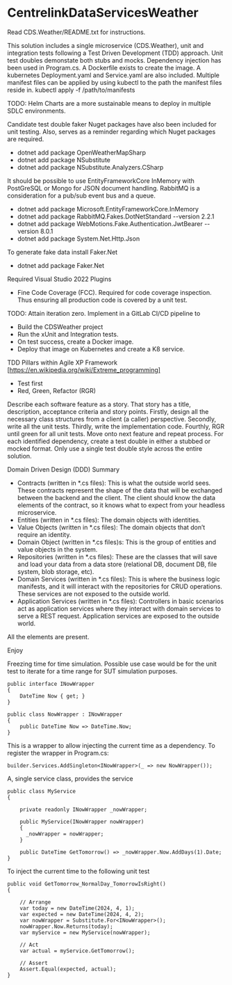 # CentrelinkDataServicesWeather

Read CDS.Weather/README.txt for instructions.

This solution includes a single microservice (CDS.Weather), unit and integration tests following a Test Driven Development (TDD) approach. Unit test doubles demonstate both stubs and mocks. Dependency injection has been used in Program.cs.
A Dockerfile exists to create the image.
A kubernetes Deployment.yaml and Service.yaml are also included. Multiple manifest files can be applied by using kubectl to the path the manifest files reside in.
kubectl apply -f /path/to/manifests

TODO: Helm Charts are a more sustainable means to deploy in multiple SDLC environments.

Candidate test double faker Nuget packages have also been included for unit testing. Also, serves as a reminder regarding which Nuget packages are required. 

* dotnet add package OpenWeatherMapSharp
* dotnet add package NSubstitute
* dotnet add package NSubstitute.Analyzers.CSharp

It should be possible to use EntityFrameworkCore InMemory with PostGreSQL or Mongo for JSON document handling. RabbitMQ is a consideration for a pub/sub event bus and a queue.
* dotnet add package Microsoft.EntityFrameworkCore.InMemory
* dotnet add package RabbitMQ.Fakes.DotNetStandard --version 2.2.1
* dotnet add package WebMotions.Fake.Authentication.JwtBearer --version 8.0.1
* dotnet add package System.Net.Http.Json

To generate fake data install Faker.Net
* dotnet add package Faker.Net

Required Visual Studio 2022 Plugins
* Fine Code Coverage (FCC). Required for code coverage inspection. Thus ensuring all production code is covered by a unit test.

TODO: Attain iteration zero. Implement in a GitLab CI/CD pipeline to

* Build the CDSWeather project
* Run the xUnit and Integration tests.
* On test success, create a Docker image.
* Deploy that image on Kubernetes and create a K8 service.

TDD Pillars within Agile XP Framework [https://en.wikipedia.org/wiki/Extreme_programming]
* Test first
* Red, Green, Refactor (RGR)
  
Describe each software feature as a story. That story has a title, description, acceptance criteria and story points. Firstly, design all the necessary class structures from a client (a caller) perspective. Secondly, write all the unit tests. Thirdly, write the implementation code. Fourthly, RGR until green for all unit tests. Move onto next feature and repeat process. For each identified dependency, create a test double in either a stubbed or mocked format. Only use a single test double style across the entire solution.

Domain Driven Design (DDD) Summary

* Contracts (written in *.cs files): This is what the outside world sees. These contracts represent the shape of the data that will be exchanged between the backend and the client. The client should know the data elements of the contract, so it knows what to expect from your headless microservice.
* Entities (written in *.cs files): The domain objects with identities.
* Value Objects (written in *.cs files): The domain objects that don’t require an identity.
* Domain Object (written in *.cs files)s: This is the group of entities and value objects in the system.
* Repositories (written in *.cs files): These are the classes that will save and load your data from a data store (relational DB, document DB, file system, blob storage, etc).
* Domain Services (written in *.cs files): This is where the business logic manifests, and it will interact with the repositories for CRUD operations. These services are not exposed to the outside world.
* Application Services (written in *.cs files): Controllers in basic scenarios act as application services where they interact with domain services to serve a REST request. Application services are exposed to the outside world.


All the elements are present.

Enjoy

Freezing time for time simulation. Possible use case would be for the unit test to iterate for a time range for SUT simulation purposes.

```
public interface INowWrapper
{
    DateTime Now { get; }
}

public class NowWrapper : INowWrapper
{
    public DateTime Now => DateTime.Now;
}
```

This is a wrapper to allow injecting the current time as a dependency. To register the wrapper in Program.cs:

```
builder.Services.AddSingleton<INowWrapper>(_ => new NowWrapper());
```

A, single service class, provides the service

```
public class MyService
{

    private readonly INowWrapper _nowWrapper;

    public MyService(INowWrapper nowWrapper) 
    {
      _nowWrapper = nowWrapper;
    }

    public DateTime GetTomorrow() => _nowWrapper.Now.AddDays(1).Date;
}
```

To inject the current time to the following unit test

```
public void GetTomorrow_NormalDay_TomorrowIsRight()
{

    // Arrange
    var today = new DateTime(2024, 4, 1);
    var expected = new DateTime(2024, 4, 2);
    var nowWrapper = Substitute.For<INowWrapper>();
    nowWrapper.Now.Returns(today);
    var myService = new MyService(nowWrapper);
    
    // Act
    var actual = myService.GetTomorrow();

    // Assert
    Assert.Equal(expected, actual);
}
```
